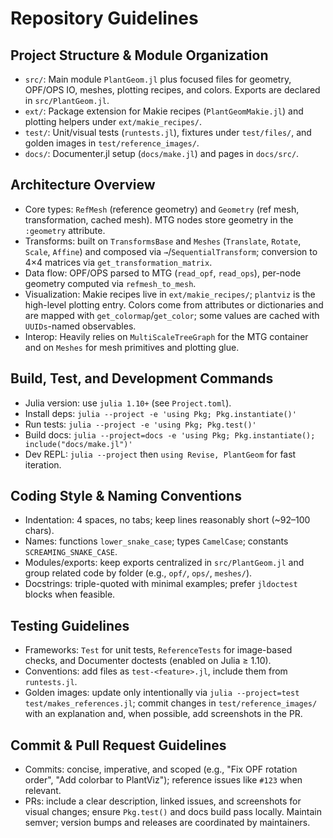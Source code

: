 # Repository Guidelines

## Project Structure & Module Organization
- `src/`: Main module `PlantGeom.jl` plus focused files for geometry, OPF/OPS IO, meshes, plotting recipes, and colors. Exports are declared in `src/PlantGeom.jl`.
- `ext/`: Package extension for Makie recipes (`PlantGeomMakie.jl`) and plotting helpers under `ext/makie_recipes/`.
- `test/`: Unit/visual tests (`runtests.jl`), fixtures under `test/files/`, and golden images in `test/reference_images/`.
- `docs/`: Documenter.jl setup (`docs/make.jl`) and pages in `docs/src/`.

## Architecture Overview
- Core types: `RefMesh` (reference geometry) and `Geometry` (ref mesh, transformation, cached mesh). MTG nodes store geometry in the `:geometry` attribute.
- Transforms: built on `TransformsBase` and `Meshes` (`Translate`, `Rotate`, `Scale`, `Affine`) and composed via `→`/`SequentialTransform`; conversion to 4×4 matrices via `get_transformation_matrix`.
- Data flow: OPF/OPS parsed to MTG (`read_opf`, `read_ops`), per-node geometry computed via `refmesh_to_mesh`.
- Visualization: Makie recipes live in `ext/makie_recipes/`; `plantviz` is the high-level plotting entry. Colors come from attributes or dictionaries and are mapped with `get_colormap`/`get_color`; some values are cached with `UUIDs`-named observables.
- Interop: Heavily relies on `MultiScaleTreeGraph` for the MTG container and on `Meshes` for mesh primitives and plotting glue.

## Build, Test, and Development Commands
- Julia version: use `julia 1.10+` (see `Project.toml`).
- Install deps: `julia --project -e 'using Pkg; Pkg.instantiate()'`
- Run tests: `julia --project -e 'using Pkg; Pkg.test()'`
- Build docs: `julia --project=docs -e 'using Pkg; Pkg.instantiate(); include("docs/make.jl")'`
- Dev REPL: `julia --project` then `using Revise, PlantGeom` for fast iteration.

## Coding Style & Naming Conventions
- Indentation: 4 spaces, no tabs; keep lines reasonably short (~92–100 chars).
- Names: functions `lower_snake_case`; types `CamelCase`; constants `SCREAMING_SNAKE_CASE`.
- Modules/exports: keep exports centralized in `src/PlantGeom.jl` and group related code by folder (e.g., `opf/`, `ops/`, `meshes/`).
- Docstrings: triple-quoted with minimal examples; prefer `jldoctest` blocks when feasible.

## Testing Guidelines
- Frameworks: `Test` for unit tests, `ReferenceTests` for image-based checks, and Documenter doctests (enabled on Julia ≥ 1.10).
- Conventions: add files as `test-<feature>.jl`, include them from `runtests.jl`.
- Golden images: update only intentionally via `julia --project=test test/makes_references.jl`; commit changes in `test/reference_images/` with an explanation and, when possible, add screenshots in the PR.

## Commit & Pull Request Guidelines
- Commits: concise, imperative, and scoped (e.g., "Fix OPF rotation order", "Add colorbar to PlantViz"); reference issues like `#123` when relevant.
- PRs: include a clear description, linked issues, and screenshots for visual changes; ensure `Pkg.test()` and docs build pass locally. Maintain semver; version bumps and releases are coordinated by maintainers.
